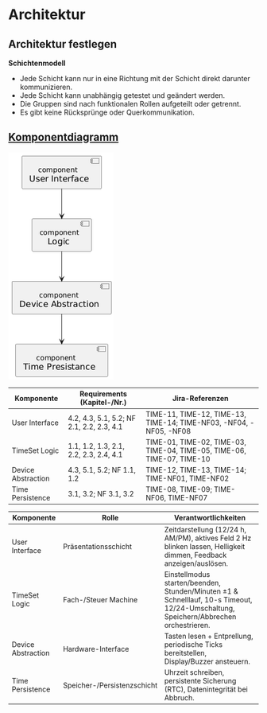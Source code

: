# Architektur
## Architektur festlegen

**Schichtenmodell**

- Jede Schicht kann nur in eine Richtung mit der Schicht direkt darunter kommunizieren.
- Jede Schicht kann unabhängig getestet und geändert werden.
- Die Gruppen sind nach funktionalen Rollen aufgeteilt oder getrennt.
- Es gibt keine Rücksprünge oder Querkommunikation.


## [Komponentdiagramm](../referenziert/Architecture/Komponentendiagramm.png)
![Komponentdiagramm](../referenziert/Architecture/Komponentendiagramm.png)

| Komponente         | Requirements (Kapitel-/Nr.)                 | Jira-Referenzen                                       |
|-------------------|---------------------------------------------|--------------------------------------------------------|
| User Interface     | 4.2, 4.3, 5.1, 5.2; NF 2.1, 2.2, 2.3, 4.1    | TIME-11, TIME-12, TIME-13, TIME-14; TIME-NF03, -NF04, -NF05, -NF08 |
| TimeSet Logic      | 1.1, 1.2, 1.3, 2.1, 2.2, 2.3, 2.4, 4.1       | TIME-01, TIME-02, TIME-03, TIME-04, TIME-05, TIME-06, TIME-07, TIME-10 |
| Device Abstraction | 4.3, 5.1, 5.2; NF 1.1, 1.2                  | TIME-12, TIME-13, TIME-14; TIME-NF01, TIME-NF02        |
| Time Persistence   | 3.1, 3.2; NF 3.1, 3.2                        | TIME-08, TIME-09; TIME-NF06, TIME-NF07                |








| Komponente         | Rolle                         | Verantwortlichkeiten                                                                                 |
|-------------------|-------------------------------|------------------------------------------------------------------------------------------------------|
| User Interface     | Präsentationsschicht          | Zeitdarstellung (12/24 h, AM/PM), aktives Feld 2 Hz blinken lassen, Helligkeit dimmen, Feedback anzeigen/auslösen. |
| TimeSet Logic      | Fach-/Steuer Machine               | Einstellmodus starten/beenden, Stunden/Minuten ±1 & Schnelllauf, 10-s Timeout, 12/24-Umschaltung, Speichern/Abbrechen orchestrieren. |
| Device Abstraction | Hardware-Interface            | Tasten lesen + Entprellung, periodische Ticks bereitstellen, Display/Buzzer ansteuern.               |
| Time Persistence   | Speicher-/Persistenzschicht   | Uhrzeit schreiben, persistente Sicherung (RTC), Datenintegrität bei Abbruch.       |
